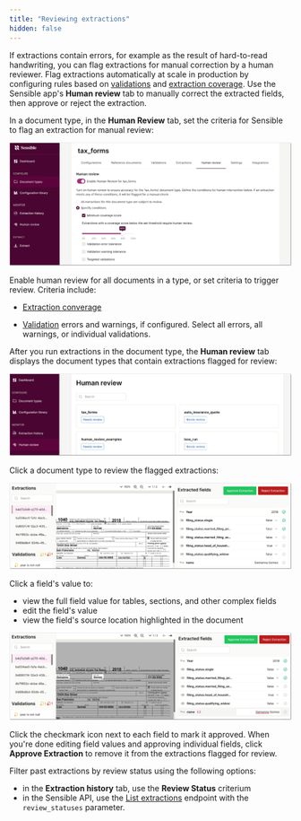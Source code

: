 ```yaml
---
title: "Reviewing extractions"
hidden: false
---
```


If extractions contain errors, for example as the result of hard-to-read handwriting, you can flag extractions for manual correction by a human reviewer. Flag extractions automatically at scale in production by configuring rules based on [validations](doc:validate-extractions) and [extraction coverage](doc:metrics). Use the Sensible app's **Human review** tab to manually correct the extracted fields, then approve or reject the extraction.

In a document type, in the **Human Review** tab, set the criteria for Sensible to flag an extraction for manual review:

![Click to enlarge](https://raw.githubusercontent.com/sensible-hq/sensible-docs/main/readme-sync/assets/v0/images/final/human_review_1.png) 

Enable human review for all documents in a type, or set criteria to trigger review. Criteria include:

- [Extraction converage](doc:metrics)

- [Validation](doc:validate-extractions) errors and warnings, if configured. Select all errors, all warnings, or individual validations. 

  

After you run extractions in the document type, the **Human review** tab displays the document types that contain extractions flagged for review:

![Click to enlarge](https://raw.githubusercontent.com/sensible-hq/sensible-docs/main/readme-sync/assets/v0/images/final/human_review_2.png) 


Click a document type to review the flagged extractions:

![Click to enlarge](https://raw.githubusercontent.com/sensible-hq/sensible-docs/main/readme-sync/assets/v0/images/final/human_review_3.png) 

Click a field's value to:

- view the full field value for tables, sections, and other complex fields
- edit the field's value
- view the field's source location highlighted in the document

![Click to enlarge](https://raw.githubusercontent.com/sensible-hq/sensible-docs/main/readme-sync/assets/v0/images/final/human_review_4.png)

Click the checkmark icon next to each field to mark it approved. When you're done editing field values and approving individual fields, click **Approve Extraction** to remove it from the extractions flagged for review.

Filter past extractions by review status using the following options:

- in the **Extraction history** tab, use the **Review Status** criterium
- in the Sensible API, use the [List extractions](reference:list-extractions) endpoint with the `review_statuses` parameter.